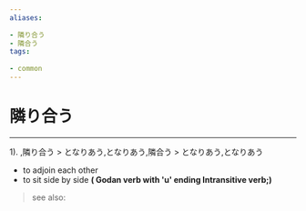 ```yaml
---
aliases:
    
- 隣り合う
- 隣合う
tags:
    
- common
---
```


# 隣り合う
---
1).
,隣り合う > となりあう,となりあう,隣合う > となりあう,となりあう

- to adjoin each other
- to sit side by side
**( Godan verb with 'u' ending Intransitive verb;)**
> see also: 
            